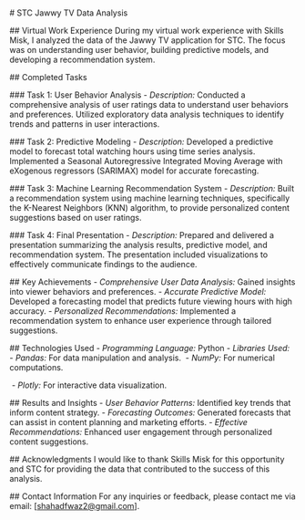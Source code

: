 \
                                                                                                                                                 # STC Jawwy TV Data Analysis 

‏## Virtual Work Experience
‏During my virtual work experience with Skills Misk, I analyzed the data of the Jawwy TV application for STC. The focus was on understanding user behavior, building predictive models, and developing a recommendation system.

‏## Completed Tasks

‏### Task 1: User Behavior Analysis
‏- *Description:* Conducted a comprehensive analysis of user ratings data to understand user behaviors and preferences. Utilized exploratory data analysis techniques to identify trends and patterns in user interactions.

‏### Task 2: Predictive Modeling
‏- *Description:* Developed a predictive model to forecast total watching hours using time series analysis. Implemented a Seasonal Autoregressive Integrated Moving Average with eXogenous regressors (SARIMAX) model for accurate forecasting.

‏### Task 3: Machine Learning Recommendation System
‏- *Description:* Built a recommendation system using machine learning techniques, specifically the K-Nearest Neighbors (KNN) algorithm, to provide personalized content suggestions based on user ratings.

‏### Task 4: Final Presentation
‏- *Description:* Prepared and delivered a presentation summarizing the analysis results, predictive model, and recommendation system. The presentation included visualizations to effectively communicate findings to the audience.

‏## Key Achievements
‏- *Comprehensive User Data Analysis:* Gained insights into viewer behaviors and preferences.
‏- *Accurate Predictive Model:* Developed a forecasting model that predicts future viewing hours with high accuracy.
‏- *Personalized Recommendations:* Implemented a recommendation system to enhance user experience through tailored suggestions.

‏## Technologies Used
‏- *Programming Language:* Python
‏- *Libraries Used:* 
‏  - *Pandas:* For data manipulation and analysis.
‏  - *NumPy:* For numerical computations.

‏  - *Plotly:* For interactive data visualization.

‏## Results and Insights
‏- *User Behavior Patterns:* Identified key trends that inform content strategy.
‏- *Forecasting Outcomes:* Generated forecasts that can assist in content planning and marketing efforts.
‏- *Effective Recommendations:* Enhanced user engagement through personalized content suggestions.

‏## Acknowledgments
‏I would like to thank Skills Misk for this opportunity and STC for providing the data that contributed to the success of this analysis.

‏## Contact Information
‏For any inquiries or feedback, please contact me via email: [shahadfwaz2@gmail.com].
